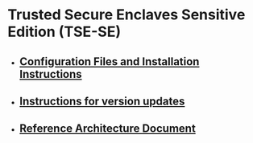 # Trusted Secure Enclaves Sensitive Edition (TSE-SE)

- ## [Configuration Files and Installation Instructions](./config/readme.md)

- ## [Instructions for version updates](./update-instructions.md)

- ## [Reference Architecture Document](./architecture-doc/readme.md)